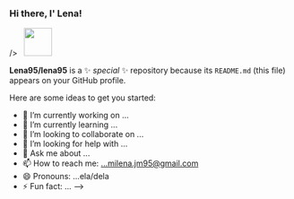 
### Hi there, I' Lena!
/></a>
&nbsp; <a href="mailto:milena.jm95@gmail.com" target="_blank" rel="noopener noreferrer"><img src="https://img.icons8.com/plasticine/100/000000/gmail.png"  width="50" /></a>
</p>



**Lena95/lena95** is a ✨ _special_ ✨ repository because its `README.md` (this file) appears on your GitHub profile.

Here are some ideas to get you started:

- 🔭 I’m currently working on ...
- 🌱 I’m currently learning ...
- 👯 I’m looking to collaborate on ...
- 🤔 I’m looking for help with ...
- 💬 Ask me about ...
- 📫 How to reach me: ...milena.jm95@gmail.com
- 😄 Pronouns: ...ela/dela
- ⚡ Fun fact: ...
-->
